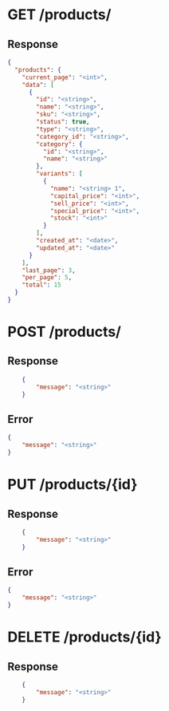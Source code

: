 # GET /products/

## Response
```json
{
  "products": {
    "current_page": "<int>",
    "data": [
      {
        "id": "<string>",
        "name": "<string>",
        "sku": "<string>",
        "status": true,
        "type": "<string>",
        "category_id": "<string>",
        "category": {
          "id": "<string>",
          "name": "<string>"
        },
        "variants": [
          {
            "name": "<string> 1",
            "capital_price": "<int>",
            "sell_price": "<int>",
            "special_price": "<int>",
            "stock": "<int>"
          }
        ],
        "created_at": "<date>",
        "updated_at": "<date>"
      }
    ],
    "last_page": 3,
    "per_page": 5,
    "total": 15
  }
}
```

# POST /products/

## Response
```json
    { 
        "message": "<string>"
    }
```

## Error
```json
{
    "message": "<string>"
}
```

# PUT /products/{id}

## Response
```json
    { 
        "message": "<string>"
    }
```

## Error
```json
{
    "message": "<string>"
}
```

# DELETE /products/{id}

## Response
```json
    { 
        "message": "<string>"
    }
```